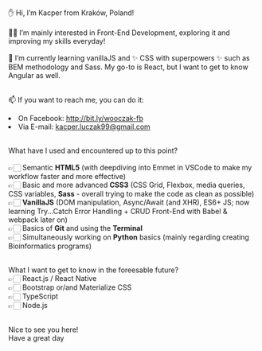 ✋ Hi, I’m Kacper from Kraków, Poland!<br><br>
👨‍💻 I’m mainly interested in Front-End Development, exploring it and improving my skills everyday!<br><br>
🌱 I’m currently learning vanillaJS and ✨ CSS with superpowers ✨ such as BEM methodology and Sass. My go-to is React, but I want to get to know Angular as well.<br><br>

📫 If you want to reach me, you can do it:<br>
     <li>On Facebook: http://bit.ly/wooczak-fb<br>
     <li>Via E-mail: kacper.luczak99@gmail.com<br><br>
     
What have I used and encountered up to this point?<br><br>
     👉🏻  Semantic **HTML5** (with deepdiving into Emmet in VSCode to make my workflow faster and more effective)<br>
     👉🏻  Basic and more advanced **CSS3** (CSS Grid, Flexbox, media queries, CSS variables, **Sass** - overall trying to make the code as clean as possible)<br>
     👉🏻  **VanillaJS** (DOM manipulation, Async/Await (and XHR), ES6+ JS; now learning Try...Catch Error Handling + CRUD Front-End with Babel & webpack later on)<br>
     👉🏻  Basics of **Git** and using the **Terminal**<br>
     👉🏻  Simultaneously working on **Python** basics (mainly regarding creating Bioinformatics programs)<br><br>
     
What I want to get to know in the foreesable future?<br>
     👉🏻 React.js / React Native<br>
     👉🏻 Bootstrap or/and Materialize CSS<br>
     👉🏻 TypeScript<br>
     👉🏻 Node.js<br><br>

Nice to see you here!<br>
Have a great day

<!---
wooczak/wooczak is a ✨ special ✨ repository because its `README.md` (this file) appears on your GitHub profile.
You can click the Preview link to take a look at your changes.
--->

